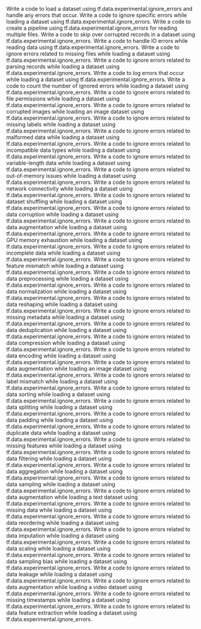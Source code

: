 Write a code to load a dataset using tf.data.experimental.ignore_errors and handle any errors that occur.
Write a code to ignore specific errors while loading a dataset using tf.data.experimental.ignore_errors.
Write a code to create a pipeline using tf.data.experimental.ignore_errors for reading multiple files.
Write a code to skip over corrupted records in a dataset using tf.data.experimental.ignore_errors.
Write a code to handle IO errors while reading data using tf.data.experimental.ignore_errors.
Write a code to ignore errors related to missing files while loading a dataset using tf.data.experimental.ignore_errors.
Write a code to ignore errors related to parsing records while loading a dataset using tf.data.experimental.ignore_errors.
Write a code to log errors that occur while loading a dataset using tf.data.experimental.ignore_errors.
Write a code to count the number of ignored errors while loading a dataset using tf.data.experimental.ignore_errors.
Write a code to ignore errors related to file permissions while loading a dataset using tf.data.experimental.ignore_errors.
Write a code to ignore errors related to corrupted images while loading an image dataset using tf.data.experimental.ignore_errors.
Write a code to ignore errors related to missing labels while loading a dataset using tf.data.experimental.ignore_errors.
Write a code to ignore errors related to malformed data while loading a dataset using tf.data.experimental.ignore_errors.
Write a code to ignore errors related to incompatible data types while loading a dataset using tf.data.experimental.ignore_errors.
Write a code to ignore errors related to variable-length data while loading a dataset using tf.data.experimental.ignore_errors.
Write a code to ignore errors related to out-of-memory issues while loading a dataset using tf.data.experimental.ignore_errors.
Write a code to ignore errors related to network connectivity while loading a dataset using tf.data.experimental.ignore_errors.
Write a code to ignore errors related to dataset shuffling while loading a dataset using tf.data.experimental.ignore_errors.
Write a code to ignore errors related to data corruption while loading a dataset using tf.data.experimental.ignore_errors.
Write a code to ignore errors related to data augmentation while loading a dataset using tf.data.experimental.ignore_errors.
Write a code to ignore errors related to GPU memory exhaustion while loading a dataset using tf.data.experimental.ignore_errors.
Write a code to ignore errors related to incomplete data while loading a dataset using tf.data.experimental.ignore_errors.
Write a code to ignore errors related to feature mismatch while loading a dataset using tf.data.experimental.ignore_errors.
Write a code to ignore errors related to data preprocessing while loading a dataset using tf.data.experimental.ignore_errors.
Write a code to ignore errors related to data normalization while loading a dataset using tf.data.experimental.ignore_errors.
Write a code to ignore errors related to data reshaping while loading a dataset using tf.data.experimental.ignore_errors.
Write a code to ignore errors related to missing metadata while loading a dataset using tf.data.experimental.ignore_errors.
Write a code to ignore errors related to data deduplication while loading a dataset using tf.data.experimental.ignore_errors.
Write a code to ignore errors related to data compression while loading a dataset using tf.data.experimental.ignore_errors.
Write a code to ignore errors related to data encoding while loading a dataset using tf.data.experimental.ignore_errors.
Write a code to ignore errors related to data augmentation while loading an image dataset using tf.data.experimental.ignore_errors.
Write a code to ignore errors related to label mismatch while loading a dataset using tf.data.experimental.ignore_errors.
Write a code to ignore errors related to data sorting while loading a dataset using tf.data.experimental.ignore_errors.
Write a code to ignore errors related to data splitting while loading a dataset using tf.data.experimental.ignore_errors.
Write a code to ignore errors related to data padding while loading a dataset using tf.data.experimental.ignore_errors.
Write a code to ignore errors related to duplicate data while loading a dataset using tf.data.experimental.ignore_errors.
Write a code to ignore errors related to missing features while loading a dataset using tf.data.experimental.ignore_errors.
Write a code to ignore errors related to data filtering while loading a dataset using tf.data.experimental.ignore_errors.
Write a code to ignore errors related to data aggregation while loading a dataset using tf.data.experimental.ignore_errors.
Write a code to ignore errors related to data sampling while loading a dataset using tf.data.experimental.ignore_errors.
Write a code to ignore errors related to data augmentation while loading a text dataset using tf.data.experimental.ignore_errors.
Write a code to ignore errors related to missing data while loading a dataset using tf.data.experimental.ignore_errors.
Write a code to ignore errors related to data reordering while loading a dataset using tf.data.experimental.ignore_errors.
Write a code to ignore errors related to data imputation while loading a dataset using tf.data.experimental.ignore_errors.
Write a code to ignore errors related to data scaling while loading a dataset using tf.data.experimental.ignore_errors.
Write a code to ignore errors related to data sampling bias while loading a dataset using tf.data.experimental.ignore_errors.
Write a code to ignore errors related to data leakage while loading a dataset using tf.data.experimental.ignore_errors.
Write a code to ignore errors related to data augmentation while loading a video dataset using tf.data.experimental.ignore_errors.
Write a code to ignore errors related to missing timestamps while loading a dataset using tf.data.experimental.ignore_errors.
Write a code to ignore errors related to data feature extraction while loading a dataset using tf.data.experimental.ignore_errors.